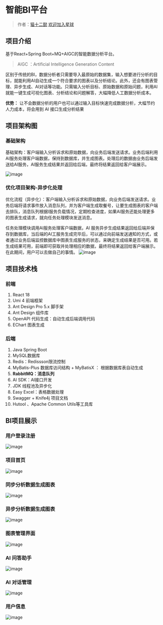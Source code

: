 # 智能BI平台

> 作者：[猫十二懿](https://github.com/kongshier)
> [欢迎加入星球](https://yupi.icu/) 

## 项目介绍
基于React+Spring Boot+MQ+AIGC的智能数据分析平台。
> AIGC ：Artificial Intelligence Generation Content

区别于传统的BI，数据分析者只需要导入最原始的数据集，输入想要进行分析的目标，就能利用AI自动生成一个符合要求的图表以及分析结论。此外，还会有图表管理、异步生成、AI对话等功能。只需输入分析目标、原始数据和原始问题，利用AI就能一键生成可视化图表、分析结论和问题解答，大幅降低人工数据分析成本。

**优势：** 让不会数据分析的用户也可以通过输入目标快速完成数据分析，大幅节约人力成本，将会用到 AI 接口生成分析结果


## 项目架构图
### 基础架构
基础架构：客户端输入分析诉求和原始数据，向业务后端发送请求。业务后端利用AI服务处理客户端数据，保持到数据库，并生成图表。处理后的数据由业务后端发送给AI服务，AI服务生成结果并返回给后端，最终将结果返回给客户端展示。

![image](https://github.com/kongshier/shierbi-backend/assets/94662685/1f1964bf-ed5b-4aa9-a297-247d9c106d60)
### 优化项目架构-异步化处理
优化流程（异步化）：客户端输入分析诉求和原始数据，向业务后端发送请求。业务后端将请求事件放入消息队列，并为客户端生成取餐号，让要生成图表的客户端去排队，消息队列根据I服务负载情况，定期检查进度，如果AI服务还能处理更多的图表生成请求，就向任务处理模块发送消息。

任务处理模块调用AI服务处理客户端数据，AI 服务异步生成结果返回给后端并保存到数据库，当后端的AI工服务生成完毕后，可以通过向前端发送通知的方式，或者通过业务后端监控数据库中图表生成服务的状态，来确定生成结果是否可用。若生成结果可用，前端即可获取并处理相应的数据，最终将结果返回给客户端展示。在此期间，用户可以去做自己的事情。
![image](https://github.com/kongshier/shierbi-backend/assets/94662685/4430152e-a947-4da5-9491-5b208c7f0217)

## 项目技术栈
### 前端
1. React 18
2. Umi 4 前端框架
3. Ant Design Pro 5.x 脚手架
4. Ant Design 组件库 
5. OpenAPI 代码生成：自动生成后端调用代码
6. EChart 图表生成


### 后端

1. Java Spring Boot
2. MySQL数据库
3. Redis：Redissson限流控制
4. MyBatis-Plus 数据库访问结构 + MyBatisX ： 根据数据库表自动生成
5. **RabbitMQ：消息队列**
6. AI SDK：AI接口开发
7. JDK 线程池及异步化
8. Easy Excel：表格数据处理
9. Swagger + Knife4j 项目文档
10. Hutool 、Apache Common Utils等工具库


## BI项目展示
### 用户登录注册
![image](https://github.com/kongshier/shierbi-backend/assets/94662685/582c5b4f-7235-42f8-8b1f-3792a2494dae)

### 项目首页
![image](https://github.com/kongshier/shierbi-backend/assets/94662685/2ee04e8e-d217-4e58-ae7f-293e5dbaaeb2)

### 同步分析数据生成图表
![image](https://github.com/kongshier/shierbi-backend/assets/94662685/26c602ee-c096-4fcc-b1b6-c9b9493d07c3)

### 异步分析数据生成图表
![image](https://github.com/kongshier/shierbi-backend/assets/94662685/0dc3b178-e2df-4477-a66d-7fb71161fb25)

### 图表管理界面
![image](https://github.com/kongshier/shierbi-backend/assets/94662685/50712f92-0127-4408-8f9b-15d17141078a)

### AI 问答助手
![image](https://github.com/kongshier/shierbi-backend/assets/94662685/782d4982-24dc-4a51-acd8-99cb815e2bcc)

### AI 对话管理
![image](https://github.com/kongshier/shierbi-backend/assets/94662685/d9c41c51-4a21-458f-ac53-5f0247f71280)

### 用户信息
![image](https://github.com/kongshier/shierbi-backend/assets/94662685/99e61f27-3560-4bd6-94c9-9e8283babbb6)

